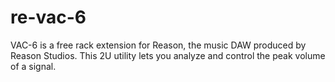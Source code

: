 # re-vac-6
 VAC-6 is a free rack extension for Reason, the music DAW produced by Reason Studios. This 2U utility lets you analyze and control the peak volume of a signal.
